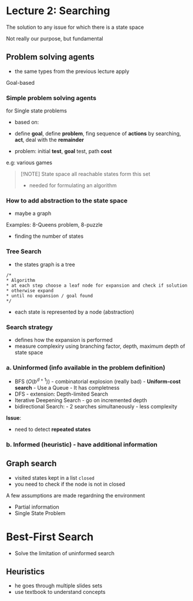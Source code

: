 # Lecture 2: Searching

The solution to any issue for which there is a state space

Not really our purpose, but fundamental

## Problem solving agents
- the same types from the previous lecture apply

Goal-based

### Simple problem solving agents
for Single state problems
- based on:
- define **goal**, define **problem**, fing sequence of **actions** by searching, **act**, deal with the **remainder**

- problem: initial **test**, **goal** test, path **cost**

e.g: various games

> [!NOTE] State space
> all reachable states form this set
> - needed for formulating an algorithm

### How to add abstraction to the state space
- maybe a graph

Examples: 8-Queens problem, 8-puzzle

- finding the number of states

### Tree Search
- the states graph is a tree 

```
/*
* Algorithm
* at each step choose a leaf node for expansion and check if solution
* otherwise expand
* until no expansion / goal found
*/
```

- each state is represented by a node (abstraction) 

### Search strategy
- defines how the expansion is performed
- measure complexiry using branching factor, depth, maximum depth of state space

### a. Uninformed (info available in the problem definition)
- BFS ($O(b^{d+1})$)
		- combinatorial explosion (really bad)
		- **Uniform-cost search**
		- Use a Queue
		- It has completness
- DFS
		- extension: Depth-limited Search
- Iterative Deepening Search
		- go on incremented depth
- bidirectional Search:
		- 2 searches simultaneously
		- less complexity


**Issue**:
- need to detect **repeated states**

###  b. Informed  (heuristic) - have additional information

## Graph search
- visited states kept in a list `closed`
- you need to check if the node is not in closed

A few assumptions are made regardning the environment

- Partial information
-  Single State Problem


# Best-First Search

- Solve the limitation of uninformed search

## Heuristics

- he goes through multiple slides sets
- use textbook to understand concepts